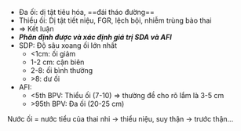 - Đa ối: dị tật tiêu hóa, ==đái tháo đường==
- Thiểu ối: Dị tật tiết niệu, FGR, lệch bội, nhiễm trùng bào thai
- => Kết luận
- **_Phân định được và xác định giá trị SDA và AFI_**
- SDP: Độ sâu xoang ối lớn nhất
	- <1cm: ối giảm
	- 1-2 cm: cận biên
	- 2-8: ối bình thường
	- \>8: dư ối
- AFI:
	- <5th BPV: Thiểu ối (7-10) => thường đề cho rõ lắm là 3-5 cm
	- \>95th BPV: Đa ối (20-25 cm)

Nước ối = nước tiểu của thai nhi -> thiểu niệu, suy thận -> trước thận...